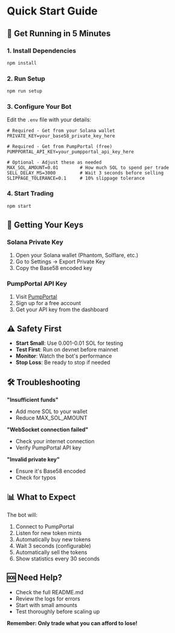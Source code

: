 # Quick Start Guide

## 🚀 Get Running in 5 Minutes

### 1. Install Dependencies
```bash
npm install
```

### 2. Run Setup
```bash
npm run setup
```

### 3. Configure Your Bot
Edit the `.env` file with your details:

```env
# Required - Get from your Solana wallet
PRIVATE_KEY=your_base58_private_key_here

# Required - Get from PumpPortal (free)
PUMPPORTAL_API_KEY=your_pumpportal_api_key_here

# Optional - Adjust these as needed
MAX_SOL_AMOUNT=0.01        # How much SOL to spend per trade
SELL_DELAY_MS=3000         # Wait 3 seconds before selling
SLIPPAGE_TOLERANCE=0.1     # 10% slippage tolerance
```

### 4. Start Trading
```bash
npm start
```

## 🔑 Getting Your Keys

### Solana Private Key
1. Open your Solana wallet (Phantom, Solflare, etc.)
2. Go to Settings → Export Private Key
3. Copy the Base58 encoded key

### PumpPortal API Key
1. Visit [PumpPortal](https://pumpportal.fun)
2. Sign up for a free account
3. Get your API key from the dashboard

## ⚠️ Safety First

- **Start Small**: Use 0.001-0.01 SOL for testing
- **Test First**: Run on devnet before mainnet
- **Monitor**: Watch the bot's performance
- **Stop Loss**: Be ready to stop if needed

## 🛠️ Troubleshooting

**"Insufficient funds"**
- Add more SOL to your wallet
- Reduce MAX_SOL_AMOUNT

**"WebSocket connection failed"**
- Check your internet connection
- Verify PumpPortal API key

**"Invalid private key"**
- Ensure it's Base58 encoded
- Check for typos

## 📊 What to Expect

The bot will:
1. Connect to PumpPortal
2. Listen for new token mints
3. Automatically buy new tokens
4. Wait 3 seconds (configurable)
5. Automatically sell the tokens
6. Show statistics every 30 seconds

## 🆘 Need Help?

- Check the full README.md
- Review the logs for errors
- Start with small amounts
- Test thoroughly before scaling up

**Remember: Only trade what you can afford to lose!**
